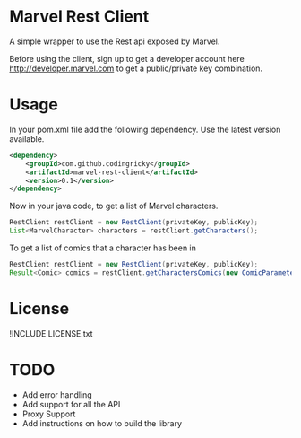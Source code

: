 Marvel Rest Client
=================

A simple wrapper to use the Rest api exposed by Marvel.

Before using the client, sign up to get a developer account here http://developer.marvel.com
to get a public/private key combination.

Usage
=====
In your pom.xml file add the following dependency. Use the latest version available.

```xml
<dependency>
    <groupId>com.github.codingricky</groupId>
    <artifactId>marvel-rest-client</artifactId>
    <version>0.1</version>
</dependency>
```

Now in your java code, to get a list of Marvel characters.

```java
RestClient restClient = new RestClient(privateKey, publicKey);
List<MarvelCharacter> characters = restClient.getCharacters();
```

To get a list of comics that a character has been in

```java
RestClient restClient = new RestClient(privateKey, publicKey);
Result<Comic> comics = restClient.getCharactersComics(new ComicParametersBuilder(BLACK_WIDOW_ID).create());
```

License
=======

!INCLUDE LICENSE.txt


TODO
====
* Add error handling
* Add support for all the API
* Proxy Support
* Add instructions on how to build the library